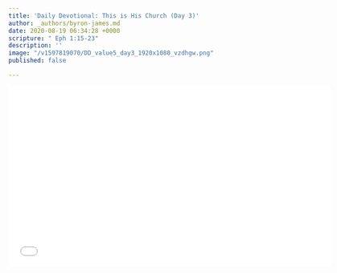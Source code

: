 ```yaml
---
title: 'Daily Devotional: This is His Church (Day 3)'
author: _authors/byron-james.md
date: 2020-08-19 06:34:28 +0000
scripture: " Eph 1:15-23"
description: ''
image: "/v1597819070/DD_value5_day3_1920x1080_vzdhgw.png"
published: false

---
```

<iframe src="[https://player.vimeo.com/video/449174350](https://player.vimeo.com/video/449174350 "https://player.vimeo.com/video/449174350")" width="640" height="360" frameborder="0" allow="autoplay; fullscreen" allowfullscreen></iframe>
